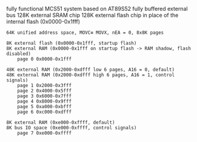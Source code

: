 fully functional MCS51 system based on AT89S52
	fully buffered external bus
	128K external SRAM chip
	128K external flash chip in place of the internal flash (0x0000-0x1fff)
	
	64K unified address space, MOVC≡ MOVX, nEA = 0, 8x8K pages
	
	8K external flash (0x0000-0x1fff, startup flash)
	8K external RAM (0x0000-0x1fff on startup flash -> RAM shadow, flash disabled)
		page 0 0x0000-0x1fff
	
	48K external RAM (0x2000-0xdfff low 6 pages, A16 = 0, default)
	48K external RAM (0x2000-0xdfff high 6 pages, A16 = 1, control signals)
		page 1 0x2000-0x3fff
		page 2 0x4000-0x5fff
		page 3 0x6000-0x7fff
		page 4 0x8000-0x9fff
		page 5 0xa000-0xbfff
		page 6 0xc000-0xdfff
	
	8K external RAM (0xe000-0xffff, default)
	8K bus IO space (0xe000-0xffff, control signals)
		page 7 0xe000-0xffff
